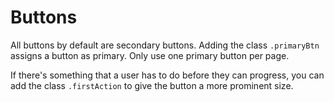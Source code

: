 # Buttons

All buttons by default are secondary buttons. Adding the class `.primaryBtn` assigns a button as primary. Only use one primary button per page.

If there's something that a user has to do before they can progress, you can add the class `.firstAction` to give the button a more prominent size.
